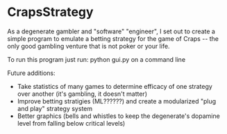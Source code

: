 # CrapsStrategy


As a degenerate gambler and "software" "engineer", I set out to create a simple program to emulate a betting strategy for the game of Craps -- the only good gambling venture that is not poker or your life. 

To run this program just run: python gui.py on a command line

Future additions:
  * Take statistics of many games to determine efficacy of one strategy over another (it's gambling, it doesn't matter)
  * Improve betting stratigies (ML??????) and create a modularized "plug and play" strategy system
  * Better graphics (bells and whistles to keep the degenerate's dopamine level from falling below critical levels)

